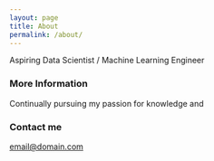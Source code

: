 ```yaml
---
layout: page
title: About
permalink: /about/
---
```


Aspiring Data Scientist / Machine Learning Engineer

### More Information

Continually pursuing my passion for knowledge and 

### Contact me

[email@domain.com](mailto:email@domain.com)
